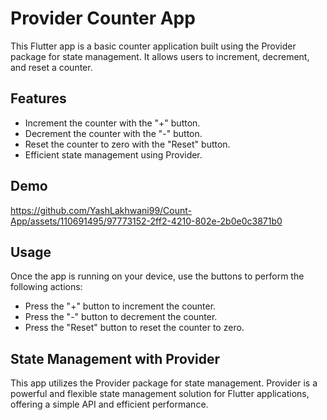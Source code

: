 # Provider Counter App

This Flutter app is a basic counter application built using the Provider package for state management. It allows users to increment, decrement, and reset a counter.

## Features

- Increment the counter with the "+" button.
- Decrement the counter with the "-" button.
- Reset the counter to zero with the "Reset" button.
- Efficient state management using Provider.

## Demo

https://github.com/YashLakhwani99/Count-App/assets/110691495/97773152-2ff2-4210-802e-2b0e0c3871b0

## Usage

Once the app is running on your device, use the buttons to perform the following actions:

- Press the "+" button to increment the counter.
- Press the "-" button to decrement the counter.
- Press the "Reset" button to reset the counter to zero.

## State Management with Provider

This app utilizes the Provider package for state management. Provider is a powerful and flexible state management solution for Flutter applications, offering a simple API and efficient performance.
